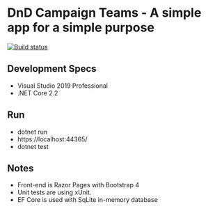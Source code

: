 # DnD Campaign Teams - A simple app for a simple purpose
[![Build status](https://dev.azure.com/pointyhatgames/FandomProject/_apis/build/status/FandomProject-ASP.NET%20Core-CI)](https://dev.azure.com/pointyhatgames/FandomProject/_build/latest?definitionId=5)

## Development Specs
- Visual Studio 2019 Professional
- .NET Core 2.2

## Run
- dotnet run
- https://localhost:44365/
- dotnet test

## Notes
- Front-end is Razor Pages with Bootstrap 4
- Unit tests are using xUnit.
- EF Core is used with SqLite in-memory database